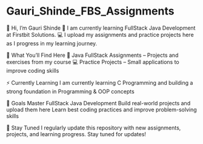 # Gauri_Shinde_FBS_Assignments

👋 Hi, I’m Gauri Shinde
🌱 I am currently learning FullStack Java Development at Firstbit Solutions.
💻 I upload my assignments and practice projects here as I progress in my learning journey.

📂 What You’ll Find Here
📝 Java FullStack Assignments – Projects and exercises from my course
💻 Practice Projects – Small applications to improve coding skills

⚡ Currently Learning 
   I am currently learning C Programming and building a strong foundation in Programming & OOP concepts

🚀 Goals
   Master FullStack Java Development
   Build real-world projects and upload them here
   Learn best coding practices and improve problem-solving skills

🔔 Stay Tuned
   I regularly update this repository with new assignments, projects, and learning progress. Stay tuned for updates!
